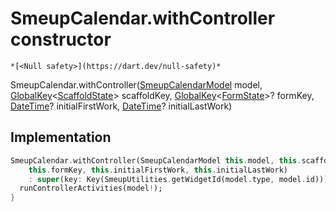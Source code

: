 


# SmeupCalendar.withController constructor




    *[<Null safety>](https://dart.dev/null-safety)*



SmeupCalendar.withController([SmeupCalendarModel](../../smeup_models_widgets_smeup_calendar_model/SmeupCalendarModel-class.md) model, [GlobalKey](https://api.flutter.dev/flutter/widgets/GlobalKey-class.html)&lt;[ScaffoldState](https://api.flutter.dev/flutter/material/ScaffoldState-class.html)> scaffoldKey, [GlobalKey](https://api.flutter.dev/flutter/widgets/GlobalKey-class.html)&lt;[FormState](https://api.flutter.dev/flutter/widgets/FormState-class.html)>? formKey, [DateTime](https://api.flutter.dev/flutter/dart-core/DateTime-class.html)? initialFirstWork, [DateTime](https://api.flutter.dev/flutter/dart-core/DateTime-class.html)? initialLastWork)





## Implementation

```dart
SmeupCalendar.withController(SmeupCalendarModel this.model, this.scaffoldKey,
    this.formKey, this.initialFirstWork, this.initialLastWork)
    : super(key: Key(SmeupUtilities.getWidgetId(model.type, model.id))) {
  runControllerActivities(model!);
}
```







